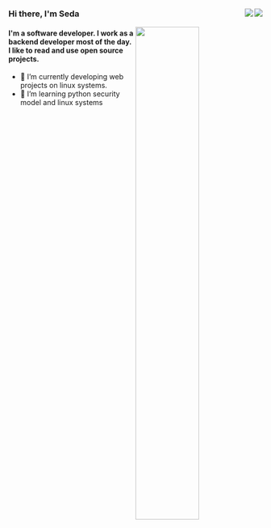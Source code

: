 ### Hi there, I'm Seda <img align="right" src="https://badges.frapsoft.com/os/v2/open-source.svg?v=103"><img align="right" src="https://visitor-badge.laobi.icu/badge?page_id=sdcaglar.sdcaglar">
[<img align="right" width="50%" src="https://github-readme-stats.vercel.app/api?username=sdcaglar&theme=dark&show_icons=true&hide=contribs">](https://metrics.lecoq.io/sdcaglar?template=classic)

#### I'm a software developer. I work as a backend developer most of the day. I like to read and use open source projects.

- 🔭  I’m currently developing web projects on linux systems.
- 🌱  I’m learning python security model and linux systems
